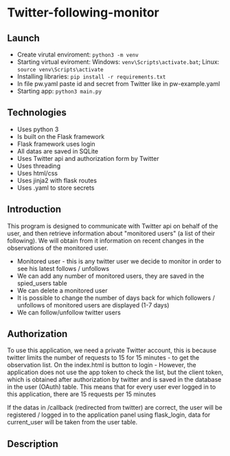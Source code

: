 # Twitter-following-monitor

## Launch
- Create virutal enviroment: ```python3 -m venv```
- Starting virtual eviroment: Windows: ```venv\Scripts\activate.bat```; Linux: ```source venv\Scripts\activate```
- Installing libraries: ```pip install -r requirements.txt```
- In file pw.yaml paste id and secret from Twitter like in pw-example.yaml
- Starting app: ```python3 main.py```

## Technologies
- Uses python 3
- Is built on the Flask framework
- Flask framework uses login
- All datas are saved in SQLite 
- Uses Twitter api and authorization form by Twitter
- Uses threading
- Uses html/css
- Uses jinja2 with flask routes
- Uses .yaml to store secrets

## Introduction 
This program is designed to communicate with Twitter api on behalf of the user, and then retrieve information about "monitored users" (a list of their following). We will obtain from it information on recent changes in the observations of the monitored user.
- Monitored user - this is any twitter user we decide to monitor in order to see his latest follows / unfollows
- We can add any number of monitored users, they are saved in the spied_users table
- We can delete a monitored user
- It is possible to change the number of days back for which followers / unfollows of monitored users are displayed (1-7 days)
- We can follow/unfollow twitter users


## Authorization
To use this application, we need a private Twitter account, this is because twitter limits the number of requests to 15 for 15 minutes - to get the observation list.
On the index.html is button to login - However, the application does not use the app token to check the list, but the client token, which is obtained after authorization by twitter and is saved in the database in the user (OAuth) table. This means that for every user ever logged in to this application, there are 15 requests per 15 minutes

If the datas in /callback (redirected from twitter) are correct, the user will be registered / logged in to the application panel using flask_login, data for current_user will be taken from the user table.


## Description 
